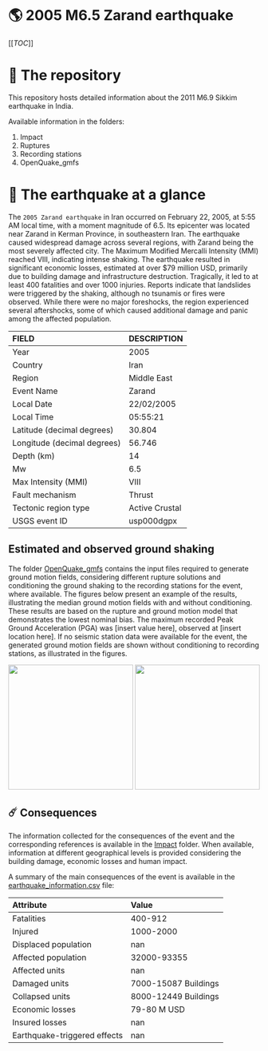 # 🌎 2005 M6.5 Zarand earthquake
[[_TOC_]]

# 📂 The repository

This repository hosts detailed information about the 2011 M6.9 Sikkim earthquake in India.

Available information in the folders:

1. Impact
2. Ruptures
3. Recording stations
4. OpenQuake_gmfs


# 🚀 The earthquake at a glance 

The `2005 Zarand earthquake` in Iran occurred on February 22, 2005, at 5:55 AM local time, with a moment magnitude of 6.5. Its epicenter was located near Zarand in Kerman Province, in southeastern Iran. The earthquake caused widespread damage across several regions, with Zarand being the most severely affected city. The Maximum Modified Mercalli Intensity (MMI) reached VIII, indicating intense shaking. The earthquake resulted in significant economic losses, estimated at over $79 million USD, primarily due to building damage and infrastructure destruction. Tragically, it led to at least 400 fatalities and over 1000 injuries. Reports indicate that landslides were triggered by the shaking, although no tsunamis or fires were observed. While there were no major foreshocks, the region experienced several aftershocks, some of which caused additional damage and panic among the affected population.

| FIELD | DESCRIPTION |
|:-------|:-------------|
| Year | 2005 |
| Country | Iran |
| Region | Middle East |
| Event Name | Zarand |
| Local Date | 22/02/2005 |
| Local Time | 05:55:21 |
| Latitude (decimal degrees) | 30.804 |
| Longitude (decimal degrees) | 56.746 |
| Depth (km) | 14 |
| Mw | 6.5 |
| Max Intensity (MMI) | VIII |
| Fault mechanism | Thrust |
| Tectonic region type | Active Crustal |
| USGS event ID | usp000dgpx |

## Estimated and observed ground shaking

The folder [OpenQuake_gmfs](./OpenQuake_gmfs/) contains the input files required to generate ground motion fields, considering different rupture solutions and conditioning the ground shaking to the recording stations for the event, where available. The figures below present an example of the results, illustrating the median ground motion fields with and without conditioning. These results are based on the rupture and ground motion model that demonstrates the lowest nominal bias. The maximum recorded Peak Ground Acceleration (PGA) was [insert value here], observed at [insert location here]. If no seismic station data were available for the event, the generated ground motion fields are shown without conditioning to recording stations, as illustrated in the figures.

<img src="./4.OpenQuake_gmfs/median_gmf_stations_none.png" height="250">
<img src="./4.OpenQuake_gmfs/median_gmf_stations_seismic.png" height="250">

## ☄️ Consequences

The information collected for the consequences of the event and the corresponding references is available in the [Impact](./Impact) folder. When available, information at different geographical levels is provided considering the building damage, economic losses and human impact.

A summary of the main consequences of the event is available in the [earthquake_information.csv](./earthquake_information.csv) file:

| Attribute | Value |
|:-------|:-------------|
| Fatalities | 400-912 |
| Injured | 1000-2000 |
| Displaced population | nan |
| Affected population | 32000-93355 |
| Affected units | nan |
| Damaged units | 7000-15087 Buildings |
| Collapsed units | 8000-12449 Buildings |
| Economic losses | 79-80 M USD |
| Insured losses | nan |
| Earthquake-triggered effects | nan |